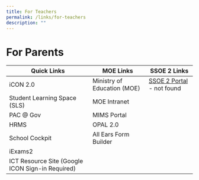 ```yaml
---
title: For Teachers
permalink: /links/for-teachers
description: ""
---
```

# **For Parents**

| Quick Links 	| MOE Links 	| SSOE 2 Links 	|
|---	|---	|---	|
| iCON 2.0 	| Ministry of Education (MOE) 	| [SSOE 2 Portal](https://ssoe2.moe.edu.sg/) - not found	|
| Student Learning Space (SLS) 	| MOE Intranet 	|  	|
| PAC @ Gov 	| MIMS Portal 	|   	|
| HRMS 	| OPAL 2.0 	|   	|
| School Cockpit 	| All Ears Form Builder 	|   	|
| iExams2 	|   	|   	|
| ICT Resource Site (Google ICON Sign-in Required) 	|   	|   	|